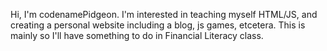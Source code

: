 Hi, I'm codenamePidgeon. I'm interested in teaching myself HTML/JS, and creating a personal website including a blog, js games, etcetera. This is mainly so I'll have something to do in Financial Literacy class.
